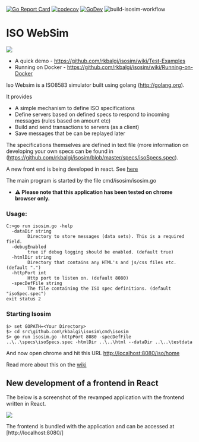 [![Go Report Card](https://goreportcard.com/badge/github.com/rkbalgi/isosim)](https://goreportcard.com/report/github.com/rkbalgi/isosim)
[![codecov](https://codecov.io/gh/rkbalgi/isosim/branch/master/graph/badge.svg)](https://codecov.io/gh/rkbalgi/isosim)
[![GoDev](https://img.shields.io/badge/go.dev-reference-007d9c?logo=go&logoColor=white&style=flat-square)](https://pkg.go.dev/github.com/rkbalgi/isosim?tab=doc)
![build-isosim-workflow](https://github.com/rkbalgi/isosim/workflows/build-isosim-workflow/badge.svg?branch=master)


# ISO WebSim

![](https://github.com/rkbalgi/isosim/blob/master/docs/images/home.png)


* A quick demo - https://github.com/rkbalgi/isosim/wiki/Test-Examples
* Running on Docker - https://github.com/rkbalgi/isosim/wiki/Running-on-Docker


Iso Websim is a ISO8583 simulator built using golang (http://golang.org). 

It provides 
* A simple mechanism to define ISO specifications 
* Define servers based on defined specs to respond to incoming messages (rules based on amount etc)
* Build and send transactions to servers (as a client)
* Save messages that be can be replayed later

The specifications themselves are defined in text file (more information on developing your own specs can be found in (https://github.com/rkbalgi/isosim/blob/master/specs/isoSpecs.spec).

A new front end is being developed in react. See [here](#new-development-of-a-frontend-in-React)

The main program is started by the file cmd/isosim/isosim.go
 
* __:warning: Please note that this application has been tested on chrome browser only.__

### Usage: 
```
C:>go run isosim.go -help
  -dataDir string
        Directory to store messages (data sets). This is a required field.
  -debugEnabled
        true if debug logging should be enabled. (default true)
  -htmlDir string
        Directory that contains any HTML's and js/css files etc. (default ".")
  -httpPort int
        Http port to listen on. (default 8080)
  -specDefFile string
        The file containing the ISO spec definitions. (default "isoSpec.spec")
exit status 2
```

### Starting Isosim 
```
$> set GOPATH=<Your Directory>
$> cd src\github.com\rkbalgi\isosim\cmd\isosim
$> go run isosim.go -httpPort 8080 -specDefFile ..\..\specs\isoSpecs.spec -htmlDir ..\..\html --dataDir ..\..\testdata
```
And now open chrome and hit this URL [http://localhost:8080/iso/home](http://localhost:8080/iso/home)

Read more about this on the [wiki](https://github.com/rkbalgi/isosim/wiki)

## New development of a frontend in React
The below is a screenshot of the revamped application with the frontend written in React.

![](https://github.com/rkbalgi/isosim/blob/master/docs/images/ReactApp_Screenshot.png)

The frontend is bundled with the application and can be accessed at [http://localhost:8080/]


